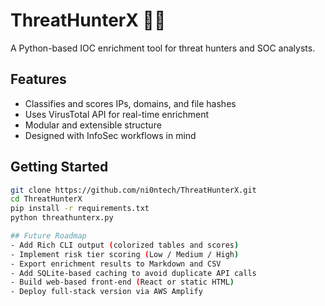 # ThreatHunterX 🕵️‍♂️
A Python-based IOC enrichment tool for threat hunters and SOC analysts.

## Features
- Classifies and scores IPs, domains, and file hashes
- Uses VirusTotal API for real-time enrichment
- Modular and extensible structure
- Designed with InfoSec workflows in mind

## Getting Started
```bash
git clone https://github.com/ni0ntech/ThreatHunterX.git
cd ThreatHunterX
pip install -r requirements.txt
python threathunterx.py

## Future Roadmap
- Add Rich CLI output (colorized tables and scores)
- Implement risk tier scoring (Low / Medium / High)
- Export enrichment results to Markdown and CSV
- Add SQLite-based caching to avoid duplicate API calls
- Build web-based front-end (React or static HTML)
- Deploy full-stack version via AWS Amplify
